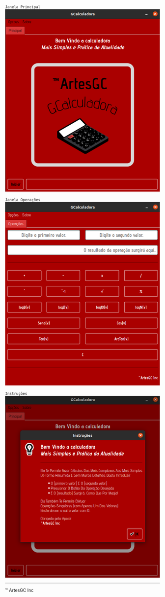 `Janela Principal` \
![janela-principal](demos/1.png)

`Janela Operações` \
![janela-operacoes](demos/2.png)

`Instruções` \
![instrucoes](demos/3.png)

---

&trade; ArtesGC Inc
